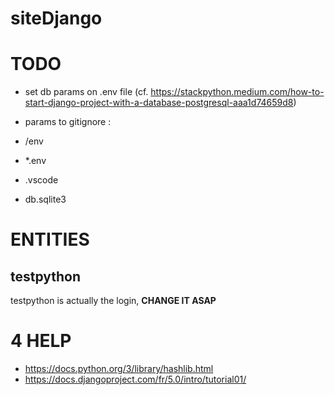 # siteDjango

# TODO
- set db params on .env file (cf. https://stackpython.medium.com/how-to-start-django-project-with-a-database-postgresql-aaa1d74659d8)

- params to gitignore : 
- /env
- *.env
- .vscode
- db.sqlite3 

# ENTITIES
## testpython
testpython is actually the login, **CHANGE IT ASAP**

# 4 HELP
- https://docs.python.org/3/library/hashlib.html
- https://docs.djangoproject.com/fr/5.0/intro/tutorial01/
